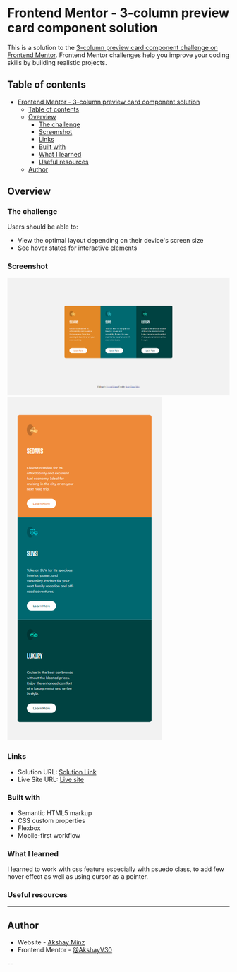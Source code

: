 # Frontend Mentor - 3-column preview card component solution

This is a solution to the [3-column preview card component challenge on Frontend Mentor](https://www.frontendmentor.io/challenges/3column-preview-card-component-pH92eAR2-). Frontend Mentor challenges help you improve your coding skills by building realistic projects.

## Table of contents

- [Frontend Mentor - 3-column preview card component solution](#frontend-mentor---3-column-preview-card-component-solution)
  - [Table of contents](#table-of-contents)
  - [Overview](#overview)
    - [The challenge](#the-challenge)
    - [Screenshot](#screenshot)
    - [Links](#links)
    - [Built with](#built-with)
    - [What I learned](#what-i-learned)
    - [Useful resources](#useful-resources)
  - [Author](#author)

## Overview

### The challenge

Users should be able to:

- View the optimal layout depending on their device's screen size
- See hover states for interactive elements

### Screenshot

![Desktop-version](./screenshots/desktop.png)
![Mobile-version](./screenshots/mobile.png)

### Links

- Solution URL: [Solution Link](https://github.com/AkshayV30/Front-End-Mentor-Challenges/tree/master/3-column-preview-card-component-main)
- Live Site URL: [Live site](https://akshayv30.github.io/Front-End-Mentor-Challenges/3-column-preview-card-component-main/index.html)

### Built with

- Semantic HTML5 markup
- CSS custom properties
- Flexbox
- Mobile-first workflow

### What I learned

I learned to work with css feature especially with psuedo class, to add few hover effect as well as using cursor as a pointer.

### Useful resources

---

## Author

- Website - [Akshay Minz](https://akshayv30.github.io/3-column-preview-card-component-main/)
- Frontend Mentor - [@AkshayV30](https://www.frontendmentor.io/profile/AkshayV30)

--
